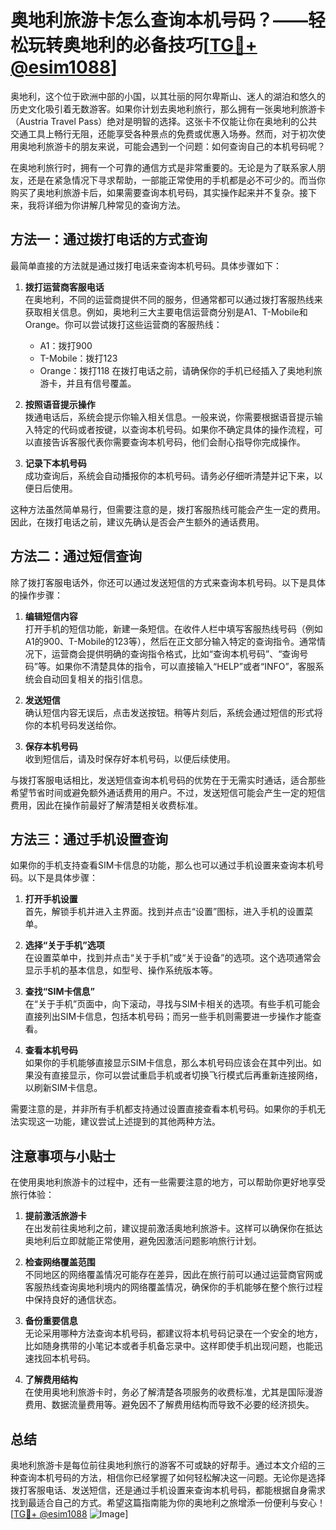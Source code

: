 # 奥地利旅游卡怎么查询本机号码？——轻松玩转奥地利的必备技巧[[TG💪+ @esim1088](https://t.me/s/esim1088)]

奥地利，这个位于欧洲中部的小国，以其壮丽的阿尔卑斯山、迷人的湖泊和悠久的历史文化吸引着无数游客。如果你计划去奥地利旅行，那么拥有一张奥地利旅游卡（Austria Travel Pass）绝对是明智的选择。这张卡不仅能让你在奥地利的公共交通工具上畅行无阻，还能享受各种景点的免费或优惠入场券。然而，对于初次使用奥地利旅游卡的朋友来说，可能会遇到一个问题：如何查询自己的本机号码呢？

在奥地利旅行时，拥有一个可靠的通信方式是非常重要的。无论是为了联系家人朋友，还是在紧急情况下寻求帮助，一部能正常使用的手机都是必不可少的。而当你购买了奥地利旅游卡后，如果需要查询本机号码，其实操作起来并不复杂。接下来，我将详细为你讲解几种常见的查询方法。

## 方法一：通过拨打电话的方式查询

最简单直接的方法就是通过拨打电话来查询本机号码。具体步骤如下：

1. **拨打运营商客服电话**  
   在奥地利，不同的运营商提供不同的服务，但通常都可以通过拨打客服热线来获取相关信息。例如，奥地利三大主要电信运营商分别是A1、T-Mobile和Orange。你可以尝试拨打这些运营商的客服热线：
   - A1：拨打900
   - T-Mobile：拨打123
   - Orange：拨打118
   在拨打电话之前，请确保你的手机已经插入了奥地利旅游卡，并且有信号覆盖。

2. **按照语音提示操作**  
   拨通电话后，系统会提示你输入相关信息。一般来说，你需要根据语音提示输入特定的代码或者按键，以查询本机号码。如果你不确定具体的操作流程，可以直接告诉客服代表你需要查询本机号码，他们会耐心指导你完成操作。

3. **记录下本机号码**  
   成功查询后，系统会自动播报你的本机号码。请务必仔细听清楚并记下来，以便日后使用。

这种方法虽然简单易行，但需要注意的是，拨打客服热线可能会产生一定的费用。因此，在拨打电话之前，建议先确认是否会产生额外的通话费用。

## 方法二：通过短信查询

除了拨打客服电话外，你还可以通过发送短信的方式来查询本机号码。以下是具体的操作步骤：

1. **编辑短信内容**  
   打开手机的短信功能，新建一条短信。在收件人栏中填写客服热线号码（例如A1的900、T-Mobile的123等），然后在正文部分输入特定的查询指令。通常情况下，运营商会提供明确的查询指令格式，比如“查询本机号码”、“查询号码”等。如果你不清楚具体的指令，可以直接输入“HELP”或者“INFO”，客服系统会自动回复相关的指引信息。

2. **发送短信**  
   确认短信内容无误后，点击发送按钮。稍等片刻后，系统会通过短信的形式将你的本机号码发送给你。

3. **保存本机号码**  
   收到短信后，请及时保存好本机号码，以便后续使用。

与拨打客服电话相比，发送短信查询本机号码的优势在于无需实时通话，适合那些希望节省时间或避免额外通话费用的用户。不过，发送短信可能会产生一定的短信费用，因此在操作前最好了解清楚相关收费标准。

## 方法三：通过手机设置查询

如果你的手机支持查看SIM卡信息的功能，那么也可以通过手机设置来查询本机号码。以下是具体步骤：

1. **打开手机设置**  
   首先，解锁手机并进入主界面。找到并点击“设置”图标，进入手机的设置菜单。

2. **选择“关于手机”选项**  
   在设置菜单中，找到并点击“关于手机”或“关于设备”的选项。这个选项通常会显示手机的基本信息，如型号、操作系统版本等。

3. **查找“SIM卡信息”**  
   在“关于手机”页面中，向下滚动，寻找与SIM卡相关的选项。有些手机可能会直接列出SIM卡信息，包括本机号码；而另一些手机则需要进一步操作才能查看。

4. **查看本机号码**  
   如果你的手机能够直接显示SIM卡信息，那么本机号码应该会在其中列出。如果没有直接显示，你可以尝试重启手机或者切换飞行模式后再重新连接网络，以刷新SIM卡信息。

需要注意的是，并非所有手机都支持通过设置直接查看本机号码。如果你的手机无法实现这一功能，建议尝试上述提到的其他两种方法。

## 注意事项与小贴士

在使用奥地利旅游卡的过程中，还有一些需要注意的地方，可以帮助你更好地享受旅行体验：

1. **提前激活旅游卡**  
   在出发前往奥地利之前，建议提前激活奥地利旅游卡。这样可以确保你在抵达奥地利后立即就能正常使用，避免因激活问题影响旅行计划。

2. **检查网络覆盖范围**  
   不同地区的网络覆盖情况可能存在差异，因此在旅行前可以通过运营商官网或客服热线查询奥地利境内的网络覆盖情况，确保你的手机能够在整个旅行过程中保持良好的通信状态。

3. **备份重要信息**  
   无论采用哪种方法查询本机号码，都建议将本机号码记录在一个安全的地方，比如随身携带的小笔记本或者手机备忘录中。这样即使手机出现问题，也能迅速找回本机号码。

4. **了解费用结构**  
   在使用奥地利旅游卡时，务必了解清楚各项服务的收费标准，尤其是国际漫游费用、数据流量费用等。避免因不了解费用结构而导致不必要的经济损失。

## 总结

奥地利旅游卡是每位前往奥地利旅行的游客不可或缺的好帮手。通过本文介绍的三种查询本机号码的方法，相信你已经掌握了如何轻松解决这一问题。无论你是选择拨打客服电话、发送短信，还是通过手机设置来查询本机号码，都能根据自身需求找到最适合自己的方式。希望这篇指南能为你的奥地利之旅增添一份便利与安心！[[TG💪+ @esim1088](https://t.me/s/esim1088) ![Image](https://i.postimg.cc/4NQfJmqS/Snipaste-2025-05-13-00-14-12.png)]
